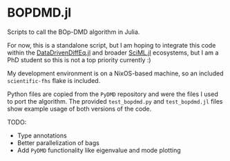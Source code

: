 # BOPDMD.jl
Scripts to call the BOp-DMD algorithm in Julia.

For now, this is a standalone script, but I am hoping to integrate this code within the [DataDrivenDiffEq.jl](https://docs.sciml.ai/DataDrivenDiffEq/stable/) and broader [SciML.jl](https://sciml.ai/) ecosystems, but I am a PhD student so this is not a top priority currently :) 

My development environment is on a NixOS-based machine, so an included `scientific-fhs` flake is included.

Python files are copied from the `PyDMD` repository and were the files I used to port the algorithm. The provided `test_bopdmd.py` and `test_bopdmd.jl` files show example usage of both versions of the code.

TODO:
- Type annotations
- Better parallelization of bags
- Add `PyDMD` functionality like eigenvalue and mode plotting